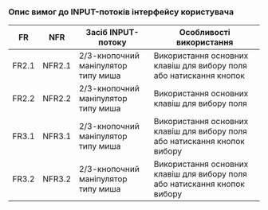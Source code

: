 ### Опис вимог до INPUT-потоків інтерфейсу користувача
| FR   | NFR   | Засіб INPUT-потоку                 | Особливості використання                                                 |
| -----| ------| -----------------------------------| -------------------------------------------------------------------------|
| FR2.1| NFR2.1| 2/3-кнопочний маніпулятор типу миша| Використання основних клавіш для вибору поля або натискання кнопок       |
| FR2.2| NFR2.2| 2/3-кнопочний маніпулятор типу миша| Використання основних клавіш для вибору поля                             |
| FR3.1| NFR3.1| 2/3-кнопочний маніпулятор типу миша| Використання основних клавіш для вибору поля або натискання кнопок вибору|
| FR3.2| NFR3.2| 2/3-кнопочний маніпулятор типу миша| Використання основних клавіш для вибору поля або натискання кнопок вибору|
